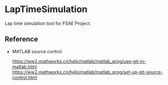 # LapTimeSimulation
Lap time simulation tool for FSAE Project.

## Reference

- MATLAB source control

  https://ww2.mathworks.cn/help/matlab/matlab_prog/use-git-in-matlab.html<br>
  https://ww2.mathworks.cn/help/matlab/matlab_prog/set-up-git-source-control.html

